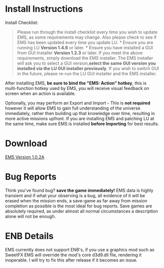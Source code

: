 # Install Instructions #


Install Checklist:
> Please run through the install checklist every time you wish to update EMS, as some requirements may change. Also please check to see if EMS has been updated every time you update LU.
    * Ensure you are running LU **Version 1.4.6** or later.
    * Ensure you have installed a GUI from GUI Installer **Version 1.2.3** or later.
> If you meet the above requirements, simply download the EMS installer. The EMS installer will ask you to select a GUI version,**select the same GUI version you installed via the LU GUI installer previously**.
> If you wish to switch GUI in the future, please re-run the LU GUI installer and the EMS installer.

After installing EMS, **be sure to bind the "EMS: Action" hotkey**, this is multi-function hotkey used by EMS, you will receive visual feedback on screen when an action is available.

Optionally, you may perform an Export and Import - This is **not required** however it will allow EMS to gain full understanding of the universe immediately, rather then building up that knowledge over time, resulting in more active missions upfront. If you are installing EMS and patching LU at the same time, make sure EMS is installed **before Importing** for best results.

# Download #
[EMS Version 1.0.2A](http://litcube.xtimelines.net/download.php?File=EMS_v1.0.2A.exe)


# Bug Reports #
Think you've found bug? **save the game immediately!** EMS data is highly transient and if what your observing is a bug, all evidence of it will be erased when the mission ends, a save-game as far away from mission completion as possible is the most ideal for bug reports. Save games are absolutely required, as under almost all normal circumstances a description alone will not be enough.

# ENB Details #
EMS currently does not support ENB's, if you use a graphics mod such as SweetFX EMS will override the mod's core d3d9.dll file, rendering it inoperable. I will try to fix this after release if it becomes an issue.